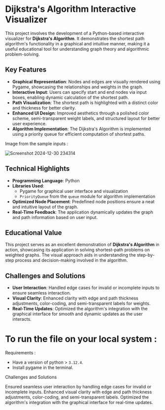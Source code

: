 
# Dijkstra's Algorithm Interactive Visualizer

This project involves the development of a Python-based interactive visualizer for **Dijkstra's Algorithm**. It demonstrates the shortest path algorithm's functionality in a graphical and intuitive manner, making it a useful educational tool for understanding graph theory and algorithmic problem-solving.

## Key Features

- **Graphical Representation**: Nodes and edges are visually rendered using Pygame, showcasing the relationships and weights in the graph.
- **Interactive Input**: Users can specify start and end nodes via input boxes, enabling dynamic calculation of the shortest path.
- **Path Visualization**: The shortest path is highlighted with a distinct color and thickness for better clarity.
- **Enhanced UI Design**: Improved aesthetics through a polished color scheme, semi-transparent weight labels, and structured layout for better user experience.
- **Algorithm Implementation**: The Dijkstra's Algorithm is implemented using a priority queue for efficient computation of shortest paths.

Image from the sample inputs :

![Screenshot 2024-12-30 234314](https://github.com/user-attachments/assets/7fff6dc4-279d-4699-99bb-5e6aee577dce)

## Technical Highlights

- **Programming Language**: Python
- **Libraries Used**: 
  - Pygame for graphical user interface and visualization
  - `PriorityQueue` from the `queue` module for algorithm implementation
- **Optimized Node Placement**: Predefined node positions ensure a neat and intuitive layout of the graph.
- **Real-Time Feedback**: The application dynamically updates the graph and path information based on user input.

## Educational Value

This project serves as an excellent demonstration of **Dijkstra's Algorithm** in action, showcasing its application in solving shortest-path problems on weighted graphs. The visual approach aids in understanding the step-by-step process and decision-making involved in the algorithm.

## Challenges and Solutions

- **User Interaction**: Handled edge cases for invalid or incomplete inputs to ensure seamless interaction.
- **Visual Clarity**: Enhanced clarity with edge and path thickness adjustments, color-coding, and semi-transparent labels for weights.
- **Real-Time Updates**: Optimized the algorithm's integration with the graphical interface for smooth and dynamic updates as the user interacts.

# To run the file on your local system : 

Requirements : 
- Have a version of python > `3.12.4`.
- Install pygame in the terminal.

Challenges and Solutions

Ensured seamless user interaction by handling edge cases for invalid or incomplete inputs.
Enhanced visual clarity with edge and path thickness adjustments, color-coding, and semi-transparent labels.
Optimized the algorithm's integration with the graphical interface for real-time updates.
